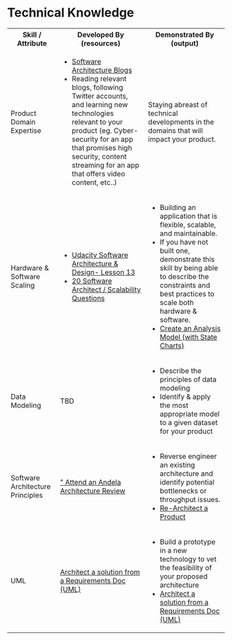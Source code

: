 # Technical Knowledge

<table>
  <tbody>
    <tr>
      <th align="center"> Skill / Attribute </th>
      <th align="center">Developed By (resources) </th>
      <th align="center">Demonstrated By (output) </th>
    </tr>
    <tr> 
      <td> Product Domain Expertise </td> 
      <td> 
        <ul> 
          <li> <a href= "https://github.com/andela/learningmap/tree/master/D4%2B/Software%20Architect/Resources-%20Continued%20Learning"> Software Architecture Blogs </a> </li> 
          <li> Reading relevant blogs, following Twitter accounts, and learning new technologies relevant to your product  (eg. Cyber-security for an app that promises high security, content streaming for an app that offers video content, etc..)
 </li> 
        </ul> 
      </td> 
      <td> Staying abreast of technical developments in the domains that will impact your product.</td> 
    </tr> 
    <tr> 
      <td> Hardware & Software Scaling </td> 
      <td> 
        <ul> 
          <li> <a href= "https://www.udacity.com/course/software-architecture-design--ud821"> Udacity Software Architecture & Design- Lesson 13 </a> </li> 
          <li> <a href= "http://www.fromdev.com/2013/07/architect-interview-questions-and-answers.html"> 20 Software Architect / Scalability Questions </a> </li> 
        </ul> 
      </td> 
      <td> 
        <ul> 
          <li> Building an application that is flexible, scalable, and maintainable. </li> 
          <li> If you have not built one, demonstrate this skill by being able to describe the constraints and best practices to scale both hardware & software. </li> 
          <li><a href="https://github.com/andela/learningmap/tree/master/D4%2B/Software%20Architect/Outputs/Output%2006-%20Create%20an%20Analysis%20Model%20-using%20Statecharts"> Create an Analysis Model (with State Charts)</a> </li> 
        </ul> 
      </td>
    </tr> 
    <tr> 
      <td> Data Modeling </td> 
      <td> TBD </td> 
      <td>
        <ul> 
          <li>Describe the principles of data modeling </li> 
          <li>Identify & apply the most appropriate model to a given dataset for your product </li> 
        </ul> 
      </td> 
   </tr> 
   <tr> 
      <td> Software Architecture Principles </td> 
       <td> <a href= https://github.com/andela/learningmap/tree/master/D4%2B/Software%20Architect/Outputs/Output%2004-%20Attend%20an%20Andela%20Architecture%20Review">" Attend an Andela Architecture Review </a> </td> 
        <td> 
          <ul> 
            <li>Reverse engineer an existing architecture and identify potential bottlenecks or throughput issues. </li> 
            <li> <a href= "https://github.com/andela/learningmap/tree/master/D4%2B/Software%20Architect/Outputs/Output%2003-%20Re-Architect%20a%20Product"> Re-Architect a Product </a> </li> 
          </ul> 
        </td> 
   </tr> 
   <tr> 
    <td>UML </td> 
    <td> <a href= "https://github.com/andela/learningmap/tree/master/D4%2B/Software%20Architect/Outputs/Output%2005-%20Architect%20a%20New%20Solution%20from%20Requirement%20Documents%20-UML"> Architect a solution from a Requirements Doc (UML)</a> </td> 
    <td> 
      <ul> 
        <li>Build a prototype in a new technology to vet the feasibility of your proposed architecture  </li>
        <li> <a href= "https://github.com/andela/learningmap/tree/master/D4%2B/Software%20Architect/Outputs/Output%2005-%20Architect%20a%20New%20Solution%20from%20Requirement%20Documents%20-UML"> Architect a solution from a Requirements Doc (UML)</a></li> 
      </ul> 
    </td> 
   </tr> 
  </tbody>
</table>
